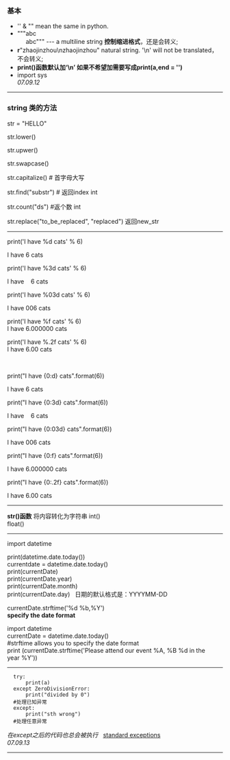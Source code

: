 ### 基本
* '' & "" mean the same in python.
* """abc  
      abc""" --- a multiline string **控制缩进格式**，还是会转义;
* **r**"zhaojinzhou\nzhaojinzhou" natural string. '\n' will not be translated，不会转义;
* **print()函数默认加‘\n’ 如果不希望加需要写成print(a,end = '')**
* import sys   
*07.09.12*  
-----  

### string 类的方法   
str = "HELLO"

str.lower()  

str.upwer()  

str.swapcase()  

str.capitalize() \# 首字母大写  

str.find("substr") \# 返回index int  

str.count("ds") #返个数 int  

str.replace("to_be_replaced", "replaced") 返回new_str  

-------
  print('I have %d cats' % 6)  
  
  I have 6 cats  
  
  print('I have %3d cats' % 6)  
  
  I have    6 cats  
  
  print('I have %03d cats' % 6)  

  I have 006 cats  

  print('I have %f cats' % 6)  
  I have 6.000000 cats  

  print('I have %.2f cats' % 6)    
  I have 6.00 cats

  

 
 
 
  
  print("I have {0:d} cats".format(6)) 

  
  
  I have 6 cats

  
 
 
  
  print("I have {0:3d} cats".format(6)) 

  
  
  I have    6 cats

  
 
 
  
  print("I have {0:03d} cats".format(6)) 

  
  
  I have 006 cats

  
 
 
  
  print("I have {0:f} cats".format(6)) 

  
  
  I have 6.000000 cats

  
 
 
  
  print("I have {0:.2f} cats".format(6))   
  
I have 6.00 cats  

----  

**str()函数** 将内容转化为字符串 
int()  
float()  

----  
import datetime  

print(datetime.date.today())  
currentdate = datetime.date.today()  
print(currentDate)  
print(currentDate.year)  
print(currentDate.month)  
print(currentDate.day)  
日期的默认格式是：YYYYMM-DD  


currentDate.strftime('%d %b,%Y')  
**specify the date format**

import datetime   
currentDate = datetime.date.today()   
#strftime allows you to specify the date format   
print (currentDate.strftime('Please attend our event %A, %B %d in the year %Y'))  

----

      try:  
          print(a)  
      except ZeroDivisionError:  
          print("divided by 0")  
      #处理已知异常  
      except:  
          print("sth wrong")  
      #处理任意异常  
      
*在except之后的代码也总会被执行*  
[standard exceptions](https://docs.python.org/3/c-api/exceptions.html#standard-exceptions)  
*07.09.13*  

----








